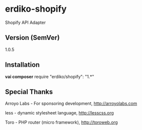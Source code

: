 erdiko-shopify
==============

Shopify API Adapter

Version (SemVer)
----------------

1.0.5

Installation
------------

**vai composer**
	require "erdiko/shopify": "1.*"


Special Thanks
--------------

Arroyo Labs - For sponsoring development, http://arroyolabs.com

less - dynamic stylesheet language, http://lesscss.org

Toro - PHP router (micro framework), http://toroweb.org
